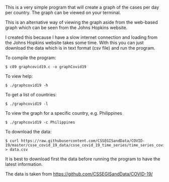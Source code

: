 This is a very simple program that will create a graph of the cases
per day per country. The graph can be viewed on your terminal. 

This is an alternative way of viewing the graph aside from the
web-based graph which can be seen from the Johns Hopkins website.

I created this because I have a slow internet connection and loading
from the Johns Hopkins website takes some time. With this you can
just download the data which is in text format (csv file) and run the program.

To compile the program:

	$ c89 graphcovid19.c -o graphCovid19

To view help:

	$ ./graphcovid19 -h

To get a list of countries:

	$ ./graphcovid19 -l

To view the graph for a specific country, e.g. Philippines

	$ ./graphcovid19 -c Philippines


To download the data:

	$ curl https://raw.githubusercontent.com/CSSEGISandData/COVID-19/master/csse_covid_19_data/csse_covid_19_time_series/time_series_covid19_confirmed_global.csv > data.csv

It is best to download first the data before running the program to
have the latest information. 

The data is taken from  https://github.com/CSSEGISandData/COVID-19/
